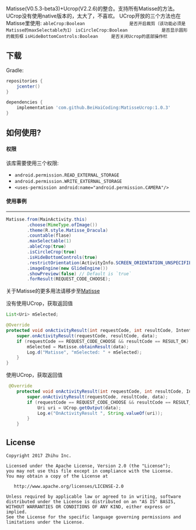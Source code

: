 Matisse(V0.5.3-beta3)+Ucrop(V2.2.6)的整合。支持所有Matisse的方法。UCrop没有使用native版本的，太大了，不喜欢。
UCrop开放的三个方法也在Matisse里使用:
`ableCrop:Boolean                 是否开启裁剪（该功能必须是Matisse的maxSelectable为1）`
`isCircleCrop:Boolean             是否显示圆形的裁剪框`
`isHideBottomControls:Boolean     是否关闭Ucrop的底部操作栏`


## 下载
Gradle:

```groovy
repositories {
    jcenter()
}

dependencies {
    implementation 'com.github.BeiHaiCoding:MatisseUcrop:1.0.3'
}
```


## 如何使用?
#### 权限
该库需要使用三个权限:
- `android.permission.READ_EXTERNAL_STORAGE`
- `android.permission.WRITE_EXTERNAL_STORAGE`
- `<uses-permission android:name="android.permission.CAMERA"/>`



#### 使用事例
------


```java
Matisse.from(MainActivity.this)
        .choose(MimeType.ofImage())
        .theme(R.style.Matisse_Dracula)
        .countable(flase)
        .maxSelectable(1)
        .ableCrop(true)
        .isCircleCrop(true)
        .isHideBottomControls(true)
        .restrictOrientation(ActivityInfo.SCREEN_ORIENTATION_UNSPECIFIED)
        .imageEngine(new GlideEngine())
        .showPreview(false) // Default is `true`
        .forResult(REQUEST_CODE_CHOOSE);
```

关于Matisse的更多用法请移步至[Matisse](https://github.com/zhihu/Matisse)

 
没有使用UCrop，获取返回值
```java
List<Uri> mSelected;

@Override
protected void onActivityResult(int requestCode, int resultCode, Intent data) {
    super.onActivityResult(requestCode, resultCode, data);
    if (requestCode == REQUEST_CODE_CHOOSE && resultCode == RESULT_OK) {
        mSelected = Matisse.obtainResult(data);
        Log.d("Matisse", "mSelected: " + mSelected);
    }
}
```

使用UCrop，获取返回值
```java
 @Override
    protected void onActivityResult(int requestCode, int resultCode, Intent data) {
        super.onActivityResult(requestCode, resultCode, data);
        if (requestCode == REQUEST_CODE_CHOOSE && resultCode == RESULT_OK) {
            Uri uri = UCrop.getOutput(data);
            Log.e("OnActivityResult ", String.valueOf(uri));
        }
    }
```


## License

    Copyright 2017 Zhihu Inc.

    Licensed under the Apache License, Version 2.0 (the "License");
    you may not use this file except in compliance with the License.
    You may obtain a copy of the License at

       http://www.apache.org/licenses/LICENSE-2.0

    Unless required by applicable law or agreed to in writing, software
    distributed under the License is distributed on an "AS IS" BASIS,
    WITHOUT WARRANTIES OR CONDITIONS OF ANY KIND, either express or implied.
    See the License for the specific language governing permissions and
    limitations under the License.


